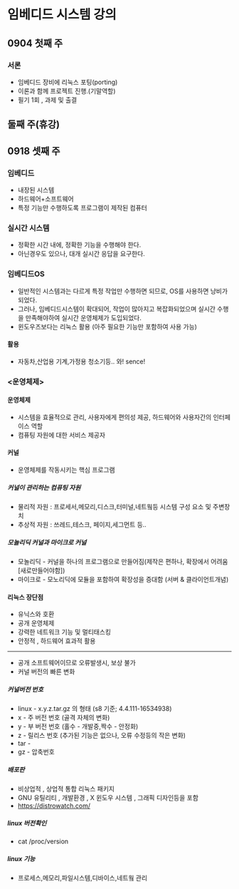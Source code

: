# 임베디드 시스템 강의

## 0904 첫째 주
### 서론
* 임베디드 장비에 리눅스 포팅(porting)
* 이론과 함께 프로젝트 진행.(기말역할)
* 필기 1회 , 과제 및 출결

## 둘째 주(휴강)

## 0918 셋째 주
### 임베디드
* 내장된 시스템
* 하드웨어+소프트웨어
* 특정 기능만 수행하도록 프로그램이 제작된 컴퓨터

### 실시간 시스템
* 정확한 시간 내에, 정확한 기능을 수행해야 한다.
* 아닌경우도 있으나, 대개 실시간 응답을 요구한다.

### 임베디드OS
* 일반적인 시스템과는 다르게 특정 작업만 수행하면 되므로, OS를 사용하면 낭비가 되었다.
* 그러나, 임베디드시스템이 확대되어, 작업이 많아지고 복잡화되었으며 실시간 수행을 만족해야하여 실시간 운영체제가 도입되었다.
* 윈도우즈보다는 리눅스 활용 (아주 필요한 기능만 포함하여 사용 가능)

#### 활용
* 자동차,산업용 기계,가정용 청소기등..
와! sence!

### <운영체제>
#### 운영체제
* 시스템을 효율적으로 관리, 사용자에게 편의성 제공, 하드웨어와 사용자간의 인터페이스 역할
* 컴퓨팅 자원에 대한 서비스 제공자

#### 커널
* 운영체제를 작동시키는 핵심 프로그램
##### 커널이 관리하는 컴퓨팅 자원
* 물리적 자원 : 프로세서,메모리,디스크,터미널,네트웤등 시스템 구성 요소 및 주변장치
* 추상적 자원 : 쓰레드,테스크, 페이지,세그먼트 등..

##### 모놀리딕 커널과 마이크로 커널
* 모놀리딕 - 커널을 하나의 프로그램으로 만들어짐(제작은 편하나, 확장에서 어려움[새로만들어야함])
* 마이크로 - 모노리딕에 모듈을 포함하여 확장성을 증대함 (서버 & 클라이언트개념)

#### 리눅스 장단점
* 유닉스와 호환
* 공개 운영체제
* 강력한 네트워크 기능 및 멀티태스킹
* 안정적 , 하드웨어 효과적 활용
---
* 공개 소프트웨어이므로 오류발생시, 보상 불가
* 커널 버전의 빠른 변화
##### 커널버전 번호
* linux - x.y.z.tar.gz 의 형태 (s8 기준; 4.4.111-16534938)
* x - 주 버전 번호 (골격 자체의 변화)
* y - 부 버전 번호 (홀수 - 개발중,짝수 - 안정화)
* z - 릴리스 번호 (추가된 기능은 없으나, 오류 수정등의 작은 변화)
* tar - 
* gz - 압축번호

##### 배포판
* 비상업적 , 상업적 통합 리눅스 패키지
* GNU 유틸리티 , 개발환경 , X 윈도우 시스템 , 그래픽 디자인등을 포함
* https://distrowatch.com/

##### linux 버전확인
* cat /proc/version

##### linux 기능
* 프로세스,메모리,파일시스템,디바이스,네트웤 관리

